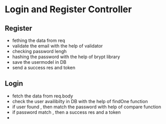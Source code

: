 <h1>Login and Register Controller</h1>
<h2>Register</h2>
<ul>
<li>fething the data from req</li>
<li>validate the email with the help of validator</li>
<li>checking password lengh</li>
<li>hashing the password with the help of brypt library</li>
<li>save the usermodel in DB</li>
<li>send a success res and token</li>
  
</ul>
<h2> Login
</h2>
<ul>
<li>fetch the data from req.body</li>
<li>check the user availibilty in DB with the help of findOne function</li>
<li>if user found , then match the password with help of compare function</li>
<li>if password match , then a success res and a token</li>
<li></li>


  
</ul>

